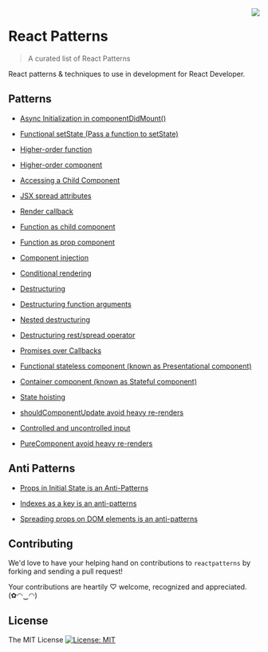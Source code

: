 <img src="https://github.com/codefacebook/react-patterns/blob/master/static/images/reactpatterns.png" align="right" />

# React Patterns

> A curated list of React Patterns

React patterns & techniques to use in development for React Developer.

## Patterns

* [Async Initialization in componentDidMount()](pages/asynchronous-initialization-in-componentdidmount.md "Asynchronous initialization in componentDidMount()")

* [Functional setState (Pass a function to setState)](pages/Functional-setState-(Pass-a-function-to-setState).md "Functional setState (Pass a function to setState)")

* [Higher-order function](pages/Higher-order-function.md "Higher order function")

* [Higher-order component](pages/Higher-order-component.md "Higher Order Component")

* [Accessing a Child Component](pages/accessing-a-child-component.md "Accessing a child component")

* [JSX spread attributes](pages/JSX-spread-attributes.md "JSX spread attributes")

* [Render callback](pages/Render-callback.md "Render callback")

* [Function as child component](pages/Function-as-child-component.md "Function as child component")

* [Function as prop component](pages/Function-as-prop-component.md "Function as prop component")

* [Component injection](pages/Component-injection.md "Component injection")

* [Conditional rendering](pages/Conditional-rendering.md "Conditional rendering")

* [Destructuring](pages/Destructuring.md "Destructuring")

* [Destructuring function arguments](pages/Destructuring-function-arguments.md "Destructuring function arguments")

* [Nested destructuring](pages/Nested-destructuring.md "Nested destructuring")

* [Destructuring rest/spread operator](pages/Destructuring-rest-and-spread-operator.md "Destructuring rest/spread operator")

* [Promises over Callbacks](pages/Promises-over-callbacks.md "Promises over Callbacks")

* [Functional stateless component (known as Presentational component)](pages/Functional-stateless-component.md "Functional stateless component (known as Presentational component)")

* [Container component (known as Stateful component)](pages/Container-component.md "Container component (known as Stateful component)")

* [State hoisting](pages/State-hoisting.md "State hoisting")

* [shouldComponentUpdate avoid heavy re-renders](pages/shouldComponentUpdate-avoid-heavy-re-renders.md "shouldComponentUpdate avoid heavy re-renders")

* [Controlled and uncontrolled input](pages/Controlled-and-uncontrolled-input.md "Controlled and uncontrolled input")

* [PureComponent avoid heavy re-renders](pages/PureComponent-avoid-heavy-re-renders.md "PureComponent avoid heavy re-renders")

## Anti Patterns

* [Props in Initial State is an Anti-Patterns](pages/Props-in-initial-state-is-an-anti-patterns.md "Props in Initial State is an Anti-Patterns")

* [Indexes as a key is an anti-patterns](pages/Indexes-as-a-key-is-an-anti-patterns.md "Indexes as a key is an anti-patterns")

* [Spreading props on DOM elements is an anti-patterns](pages/Spreading-props-on-DOM-elements-is-an-anti-patterns.md "Spreading props on DOM elements is an anti-patterns")

## Contributing

We'd love to have your helping hand on contributions to `reactpatterns` by forking and sending a pull request!

Your contributions are heartily ♡ welcome, recognized and appreciated. (✿◠‿◠)

## License

The MIT License [![License: MIT](https://img.shields.io/badge/License-MIT-yellow.svg)](https://opensource.org/licenses/MIT)
